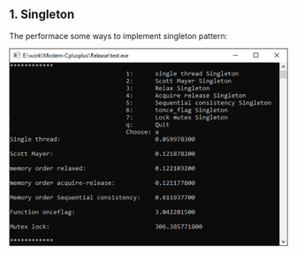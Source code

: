 ## 1. Singleton
The performace some ways to implement singleton pattern:  
  
![1](https://github.com/pvthuyet/Concurrency_With_Modern_Cpp/blob/master/resources/singleton_.png)
